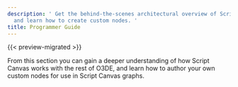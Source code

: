 ```yaml
---
description: ' Get the behind-the-scenes architectural overview of Script Canvas
  and learn how to create custom nodes. '
title: Programmer Guide
---
```


{{< preview-migrated >}}

From this section you can gain a deeper understanding of how Script Canvas works with the rest of O3DE, and learn how to author your own custom nodes for use in Script Canvas graphs\.
